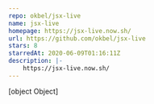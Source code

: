 ```yaml
---
repo: okbel/jsx-live
name: jsx-live
homepage: https://jsx-live.now.sh/
url: https://github.com/okbel/jsx-live
stars: 8
starredAt: 2020-06-09T01:16:11Z
description: |-
    https://jsx-live.now.sh/
---
```


[object Object]
